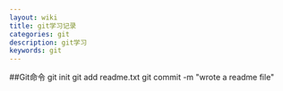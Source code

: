 ```yaml
---
layout: wiki
title: git学习记录
categories: git
description: git学习
keywords: git
---
```


##Git命令
git init
git add readme.txt
git commit -m "wrote a readme file"